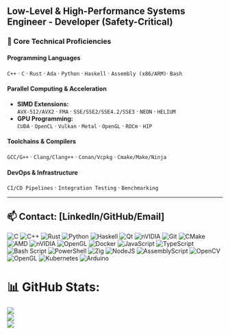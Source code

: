 **Low-Level & High-Performance Systems Engineer - Developer (Safety-Critical)**  
---

### 🔧 Core Technical Proficiencies

#### **Programming Languages**  
`C++` · `C` · `Rust` · `Ada` · `Python` · `Haskell` · `Assembly (x86/ARM)`· `Bash`  

#### **Parallel Computing & Acceleration**  
- **SIMD Extensions:**  
  `AVX-512/AVX2` · `FMA` · `SSE/SSE2/SSE4.2/SSE3` · `NEON` · `HELIUM` 
- **GPU Programming:**  
  `CUDA` · `OpenCL` · `Vulkan` · `Metal` · `OpenGL` · `ROCm` · `HIP`  

#### **Toolchains & Compilers**  
`GCC/G++` · `Clang/Clang++` · `Conan/Vcpkg` · `Cmake/Make/Ninja`  

#### **DevOps & Infrastructure**  
`CI/CD Pipelines` · `Integration Testing` · `Benchmarking`  

---

📫 **Contact:** [LinkedIn/GitHub/Email]  
---
![C](https://img.shields.io/badge/c-%2300599C.svg?style=flat-square&logo=c&logoColor=white) ![C++](https://img.shields.io/badge/c++-%2300599C.svg?style=flat-square&logo=c%2B%2B&logoColor=white) ![Rust](https://img.shields.io/badge/rust-%23000000.svg?style=flat-square&logo=rust&logoColor=white) ![Python](https://img.shields.io/badge/python-3670A0?style=flat-square&logo=python&logoColor=ffdd54) ![Haskell](https://img.shields.io/badge/Haskell-5e5086?style=flat-square&logo=haskell&logoColor=white) ![Qt](https://img.shields.io/badge/Qt-%23217346.svg?style=flat-square&logo=Qt&logoColor=white) ![nVIDIA](https://img.shields.io/badge/cuda-000000.svg?style=flat-square&logo=nVIDIA&logoColor=green) ![Git](https://img.shields.io/badge/git-%23F05033.svg?style=flat-square&logo=git&logoColor=white) ![CMake](https://img.shields.io/badge/CMake-%23008FBA.svg?style=flat-square&logo=cmake&logoColor=white) ![AMD](https://img.shields.io/badge/AMD-%23000000.svg?style=flat-square&logo=amd&logoColor=white) ![nVIDIA](https://img.shields.io/badge/nVIDIA-%2376B900.svg?style=flat-square&logo=nVIDIA&logoColor=white) ![OpenGL](https://img.shields.io/badge/OpenGL-white?logo=OpenGL&style=flat-square) ![Docker](https://img.shields.io/badge/docker-%230db7ed.svg?style=flat-square&logo=docker&logoColor=white) ![JavaScript](https://img.shields.io/badge/javascript-%23323330.svg?style=flat-square&logo=javascript&logoColor=%23F7DF1E) ![TypeScript](https://img.shields.io/badge/typescript-%23007ACC.svg?style=flat-square&logo=typescript&logoColor=white) ![Bash Script](https://img.shields.io/badge/bash_script-%23121011.svg?style=flat-square&logo=gnu-bash&logoColor=white) ![PowerShell](https://img.shields.io/badge/PowerShell-%235391FE.svg?style=flat-square&logo=powershell&logoColor=white) ![Zig](https://img.shields.io/badge/Zig-%23F7A41D.svg?style=flat-square&logo=zig&logoColor=white) ![NodeJS](https://img.shields.io/badge/node.js-6DA55F?style=flat-square&logo=node.js&logoColor=white) ![AssemblyScript](https://img.shields.io/badge/assembly%20script-%23000000.svg?style=flat-square&logo=assemblyscript&logoColor=white) ![OpenCV](https://img.shields.io/badge/opencv-%23white.svg?style=flat-square&logo=opencv&logoColor=white) ![OpenGL](https://img.shields.io/badge/OpenGL-%23FFFFFF.svg?style=flat-square&logo=opengl) ![Kubernetes](https://img.shields.io/badge/kubernetes-%23326ce5.svg?style=flat-square&logo=kubernetes&logoColor=white) ![Arduino](https://img.shields.io/badge/-Arduino-00979D?style=flat-square&logo=Arduino&logoColor=white)
# 📊 GitHub Stats:
![](https://github-readme-stats.vercel.app/api?username=butterfly991&theme=dark&hide_border=true&include_all_commits=true&count_private=true)<br/>
![](https://nirzak-streak-stats.vercel.app/?user=butterfly991&theme=dark&hide_border=true)<br/>
![](https://github-readme-stats.vercel.app/api/top-langs/?username=butterfly991&theme=dark&hide_border=true&include_all_commits=true&count_private=true&layout=compact)

<!-- Proudly created with GPRM ( https://gprm.itsvg.in ) -->
